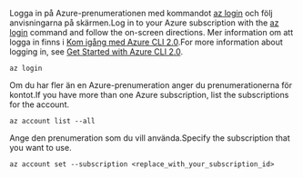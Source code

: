 <span data-ttu-id="43340-101">Logga in på Azure-prenumerationen med kommandot [az login](/cli/azure/#login) och följ anvisningarna på skärmen.</span><span class="sxs-lookup"><span data-stu-id="43340-101">Log in to your Azure subscription with the [az login](/cli/azure/#login) command and follow the on-screen directions.</span></span> <span data-ttu-id="43340-102">Mer information om att logga in finns i [Kom igång med Azure CLI 2.0](/cli/azure/get-started-with-azure-cli).</span><span class="sxs-lookup"><span data-stu-id="43340-102">For more information about logging in, see [Get Started with Azure CLI 2.0](/cli/azure/get-started-with-azure-cli).</span></span>

```azurecli
az login
```

<span data-ttu-id="43340-103">Om du har fler än en Azure-prenumeration anger du prenumerationerna för kontot.</span><span class="sxs-lookup"><span data-stu-id="43340-103">If you have more than one Azure subscription, list the subscriptions for the account.</span></span>

```azurecli
az account list --all
```

<span data-ttu-id="43340-104">Ange den prenumeration som du vill använda.</span><span class="sxs-lookup"><span data-stu-id="43340-104">Specify the subscription that you want to use.</span></span>

```azurecli
az account set --subscription <replace_with_your_subscription_id>
```